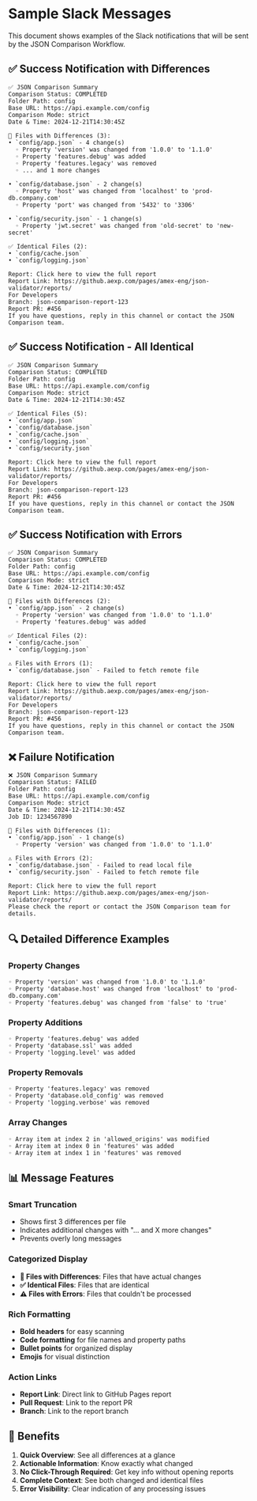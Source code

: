 # Sample Slack Messages

This document shows examples of the Slack notifications that will be sent by the JSON Comparison Workflow.

## ✅ Success Notification with Differences

```
✅ JSON Comparison Summary
Comparison Status: COMPLETED
Folder Path: config
Base URL: https://api.example.com/config
Comparison Mode: strict
Date & Time: 2024-12-21T14:30:45Z

📁 Files with Differences (3):
• `config/app.json` - 4 change(s)
  ◦ Property 'version' was changed from '1.0.0' to '1.1.0'
  ◦ Property 'features.debug' was added
  ◦ Property 'features.legacy' was removed
  ◦ ... and 1 more changes

• `config/database.json` - 2 change(s)
  ◦ Property 'host' was changed from 'localhost' to 'prod-db.company.com'
  ◦ Property 'port' was changed from '5432' to '3306'

• `config/security.json` - 1 change(s)
  ◦ Property 'jwt.secret' was changed from 'old-secret' to 'new-secret'

✅ Identical Files (2):
• `config/cache.json`
• `config/logging.json`

Report: Click here to view the full report
Report Link: https://github.aexp.com/pages/amex-eng/json-validator/reports/
For Developers
Branch: json-comparison-report-123
Report PR: #456
If you have questions, reply in this channel or contact the JSON Comparison team.
```

## ✅ Success Notification - All Identical

```
✅ JSON Comparison Summary
Comparison Status: COMPLETED
Folder Path: config
Base URL: https://api.example.com/config
Comparison Mode: strict
Date & Time: 2024-12-21T14:30:45Z

✅ Identical Files (5):
• `config/app.json`
• `config/database.json`
• `config/cache.json`
• `config/logging.json`
• `config/security.json`

Report: Click here to view the full report
Report Link: https://github.aexp.com/pages/amex-eng/json-validator/reports/
For Developers
Branch: json-comparison-report-123
Report PR: #456
If you have questions, reply in this channel or contact the JSON Comparison team.
```

## ✅ Success Notification with Errors

```
✅ JSON Comparison Summary
Comparison Status: COMPLETED
Folder Path: config
Base URL: https://api.example.com/config
Comparison Mode: strict
Date & Time: 2024-12-21T14:30:45Z

📁 Files with Differences (2):
• `config/app.json` - 2 change(s)
  ◦ Property 'version' was changed from '1.0.0' to '1.1.0'
  ◦ Property 'features.debug' was added

✅ Identical Files (2):
• `config/cache.json`
• `config/logging.json`

⚠️ Files with Errors (1):
• `config/database.json` - Failed to fetch remote file

Report: Click here to view the full report
Report Link: https://github.aexp.com/pages/amex-eng/json-validator/reports/
For Developers
Branch: json-comparison-report-123
Report PR: #456
If you have questions, reply in this channel or contact the JSON Comparison team.
```

## ❌ Failure Notification

```
❌ JSON Comparison Summary
Comparison Status: FAILED
Folder Path: config
Base URL: https://api.example.com/config
Comparison Mode: strict
Date & Time: 2024-12-21T14:30:45Z
Job ID: 1234567890

📁 Files with Differences (1):
• `config/app.json` - 1 change(s)
  ◦ Property 'version' was changed from '1.0.0' to '1.1.0'

⚠️ Files with Errors (2):
• `config/database.json` - Failed to read local file
• `config/security.json` - Failed to fetch remote file

Report: Click here to view the full report
Report Link: https://github.aexp.com/pages/amex-eng/json-validator/reports/
Please check the report or contact the JSON Comparison team for details.
```

## 🔍 Detailed Difference Examples

### Property Changes
```
◦ Property 'version' was changed from '1.0.0' to '1.1.0'
◦ Property 'database.host' was changed from 'localhost' to 'prod-db.company.com'
◦ Property 'features.debug' was changed from 'false' to 'true'
```

### Property Additions
```
◦ Property 'features.debug' was added
◦ Property 'database.ssl' was added
◦ Property 'logging.level' was added
```

### Property Removals
```
◦ Property 'features.legacy' was removed
◦ Property 'database.old_config' was removed
◦ Property 'logging.verbose' was removed
```

### Array Changes
```
◦ Array item at index 2 in 'allowed_origins' was modified
◦ Array item at index 0 in 'features' was added
◦ Array item at index 1 in 'features' was removed
```

## 📊 Message Features

### Smart Truncation
- Shows first 3 differences per file
- Indicates additional changes with "... and X more changes"
- Prevents overly long messages

### Categorized Display
- **📁 Files with Differences**: Files that have actual changes
- **✅ Identical Files**: Files that are identical
- **⚠️ Files with Errors**: Files that couldn't be processed

### Rich Formatting
- **Bold headers** for easy scanning
- **Code formatting** for file names and property paths
- **Bullet points** for organized display
- **Emojis** for visual distinction

### Action Links
- **Report Link**: Direct link to GitHub Pages report
- **Pull Request**: Link to the report PR
- **Branch**: Link to the report branch

## 🎯 Benefits

1. **Quick Overview**: See all differences at a glance
2. **Actionable Information**: Know exactly what changed
3. **No Click-Through Required**: Get key info without opening reports
4. **Complete Context**: See both changed and identical files
5. **Error Visibility**: Clear indication of any processing issues
